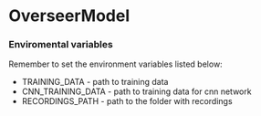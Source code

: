 # OverseerModel

### Enviromental variables
Remember to set the environment variables listed below:

 - TRAINING_DATA  -   path to training data
 - CNN_TRAINING_DATA - path to training data for cnn network
 - RECORDINGS_PATH - path to the folder with recordings
